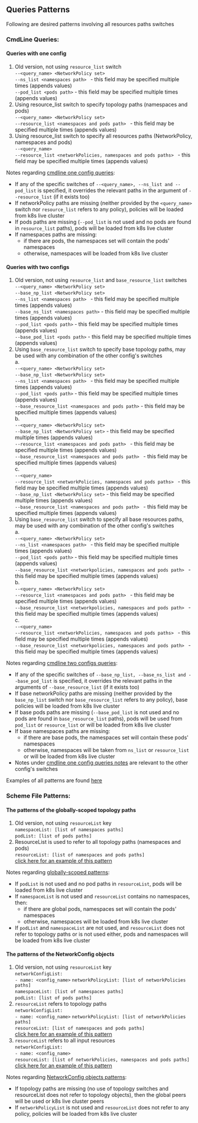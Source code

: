 ## Queries Patterns
Following are desired patterns involving all resources paths switches
### CmdLine Queries:
#### Queries with one config
1. Old version, not using `resource_list` switch\
`--<query_name> <NetworkPolicy set>`\
`--ns_list <namespaces path> ` - this field may be specified multiple times (appends values)\
`--pod_list <pods path>` - this field may be specified multiple times (appends values)
2. Using resource_list switch to specify topology paths (namespaces and pods)\
`--<query_name> <NetworkPolicy set>`\
`--resource_list <namespaces and pods path> ` - this field may be specified multiple times (appends values)
3. Using resource_list switch to specify all resources paths (NetworkPolicy, namespaces and pods)\
`--<query_name>`\
`--resource_list <networkPolicies, namespaces and pods paths> ` - this field may be specified multiple times (appends values)

Notes regarding [cmdline one config queries](#queries-with-one-config):
- If any of the specific switches of `--<query_name>, --ns_list and --pod_list` is specified, it overrides the relevant paths in the argument of `--resource_list` (if it exists too)
- If networkPolicy paths are missing (neither provided by the `<query_name>` switch nor `resource_list` refers to any policy), policies will be loaded from k8s live cluster
- If pods paths are missing (`--pod_list` is not used and no pods are found in `resource_list` paths), pods will be loaded from k8s live cluster
- If namespaces paths are missing:
    - if there are pods, the namespaces set will contain the pods' namespaces
    - otherwise, namespaces will be loaded from k8s live cluster 

#### Queries with two configs
1. Old version, not using `resource_list` and `base_resource_list` switches\
`--<query_name> <NetworkPolicy set>`\
`--base_np_list <NetworkPolicy set>`\
`--ns_list <namespaces path> ` - this field may be specified multiple times (appends values)\
`--base_ns_list <namespaces path>` - this field may be specified multiple times (appends values)\
`--pod_list <pods path>` - this field may be specified multiple times (appends values)\
`--base_pod_list <pods path>` - this field may be specified multiple times (appends values)
2. Using `base_resource_list` switch to specify base topology paths, may be used with any combination of the other config's switches\
a.\
`--<query_name> <NetworkPolicy set>`\
`--base_np_list <NetworkPolicy set>`\
`--ns_list <namespaces path> ` - this field may be specified multiple times (appends values)\
`--pod_list <pods path>` - this field may be specified multiple times (appends values)\
`--base_resource_list <namespaces and pods path>` - this field may be specified multiple times (appends values)\
b.\
`--<query_name> <NetworkPolicy set>`\
`--base_np_list <NetworkPolicy set>` - this field may be specified multiple times (appends values)\
`--resource_list <namespaces and pods path> ` - this field may be specified multiple times (appends values)\
`--base_resource_list <namespaces and pods path> ` - this field may be specified multiple times (appends values)\
c.\
`--<query_name>`\
`--resource_list <networkPolicies, namespaces and pods paths> ` - this field may be specified multiple times (appends values)\
`--base_np_list <NetworkPolicy set>` - this field may be specified multiple times (appends values)\
`--base_resource_list <namespaces and pods path> ` - this field may be specified multiple times (appends values)
3. Using `base_resource_list` switch to specify all base resources paths, may be used with any combination of the other config's switches\
a.\
`--<query_name> <NetworkPolicy set>`\
`--ns_list <namespaces path> ` - this field may be specified multiple times (appends values)\
`--pod_list <pods path>` - this field may be specified multiple times (appends values)\
`--base_resource_list <networkpolicies, namespaces and pods path> ` - this field may be specified multiple times (appends values)\
b.\
`--<query_name> <NetworkPolicy set>`\
`--resource_list <namespaces and pods path> ` - this field may be specified multiple times (appends values)\
`--base_resource_list <networkpolicies, namespaces and pods path> ` - this field may be specified multiple times (appends values)\
c.\
`--<query_name>`\
`--resource_list <networkPolicies, namespaces and pods paths> ` - this field may be specified multiple times (appends values)\
`--base_resource_list <networkpolicies, namespaces and pods path> ` - this field may be specified multiple times (appends values)

Notes regarding [cmdline two configs queries](#queries-with-two-configs):
- If any of the specific switches of `--base_np_list, --base_ns_list and --base_pod_list` is specified, it overrides the relevant paths in the arguments of `--base_resource_list` (if it exists too)
- If base networkPolicy paths are missing (neither provided by the `base_np_list` switch nor `base_resource_list` refers to any policy), base policies will be loaded from k8s live cluster
- If base pods paths are missing (`--base_pod_list` is not used and no pods are found in `base_resource_list` paths), pods will be used from `pod_list` or `resource_list` or will be loaded from k8s live cluster
- If base namespaces paths are missing:
    - if there are base pods, the namespaces set will contain these pods' namespaces
    - otherwise, namespaces will be taken from `ns_list` or `resource_list` or will be loaded from k8s live cluster 
- Notes under [cmdline one config queries notes](#queries-with-one-config) are relevant to the other config's switches 

Examples of all patterns are found [here](../tests/k8s_cmdline_tests.yaml)

### Scheme File Patterns:
#### The patterns of the globally-scoped topology paths
1. Old version, not using `resourceList` key\
`namespaceList: [list of namespaces paths]`\
`podList: [list of pods paths]`
2. ResourceList is used to refer to all topology paths (namespaces and pods)\
`resourceList: [list of namespaces and pods paths]`\
[click here for an example of this pattern](../tests/k8s_testcases/example_policies/demo_short/demo1-topology-resourcelist-scheme.yaml)

Notes regarding [globally-scoped patterns](#the-patterns-of-the-globally-scoped-topology-paths): 
- If `podList` is not used and no pod paths in `resourceList`, pods will be loaded from k8s live cluster
- If `namespaceList` is not used and `resourceList` contains no namespaces, then:
  - if there are global pods, namespaces set will contain the pods' namespaces
  - otherwise, namespaces will be loaded from k8s live cluster
- If `podList` and `namespaceList` are not used, and `resourceList` does not refer to topology paths or is not used either, pods and namespaces will be loaded from k8s live cluster 
#### The patterns of the NetworkConfig objects
1. Old version, not using `resourceList` key \
`networkConfigList:`\
  `- name: <config_name>`
    `networkPolicyList: [list of networkPolicies paths]`\
    `namespaceList: [list of namespaces paths]`\
    `podList: [list of pods paths]`
2. `resourceList` refers to topology paths\
`networkConfigList:`\
  `- name: <config_name>`
    `networkPolicyList: [list of networkPolicies paths]`\
    `resourceList: [list of namespaces and pods paths]`\
[click here for an example of this pattern](../tests/k8s_testcases/example_policies/testcase10-nameSpace-podSelector/testcase10-all-resources-in-one-key-scheme.yaml)
3. `resourceList` refers to all input resources\
`networkConfigList:`\
  `- name: <config_name>`\
    `resourceList: [list of networkPolicies, namespaces and pods paths]`\
[click here for an example of this pattern](../tests/k8s_testcases/example_policies/resourcelist-one-path-example)

Notes regarding [NetworkConfig objects patterns](#the-patterns-of-the-networkconfig-objects):
- If topology paths are missing (no use of topology switches and resourceList does not refer to topology objects), then the global peers will be used or k8s live cluster peers
- If `networkPolicyList` is not used and `resourceList` does not refer to any policy, policies will be loaded from k8s live cluster
